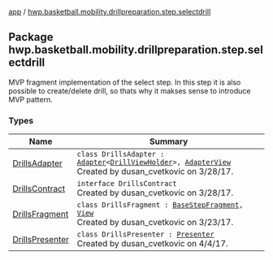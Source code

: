 [app](../index.md) / [hwp.basketball.mobility.drillpreparation.step.selectdrill](.)

## Package hwp.basketball.mobility.drillpreparation.step.selectdrill

MVP fragment implementation of the select step. In this step it is also possible to create/delete drill, so thats why it makses sense to introduce MVP pattern.

### Types

| Name | Summary |
|---|---|
| [DrillsAdapter](-drills-adapter/index.md) | `class DrillsAdapter : `[`Adapter`](https://developer.android.com/reference/android/support/v7/widget/RecyclerView/Adapter.html)`<`[`DrillViewHolder`](-drills-adapter/-drill-view-holder/index.md)`>, `[`AdapterView`](-drills-contract/-adapter-view/index.md)<br>Created by dusan_cvetkovic on 3/28/17. |
| [DrillsContract](-drills-contract/index.md) | `interface DrillsContract`<br>Created by dusan_cvetkovic on 3/28/17. |
| [DrillsFragment](-drills-fragment/index.md) | `class DrillsFragment : `[`BaseStepFragment`](../hwp.basketball.mobility.drillpreparation.step/-base-step-fragment/index.md)`, `[`View`](-drills-contract/-view/index.md)<br>Created by dusan_cvetkovic on 3/23/17. |
| [DrillsPresenter](-drills-presenter/index.md) | `class DrillsPresenter : `[`Presenter`](-drills-contract/-presenter/index.md)<br>Created by dusan_cvetkovic on 4/4/17. |
